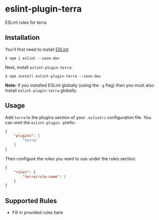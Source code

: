 # eslint-plugin-terra

ESLint rules for terra

## Installation

You'll first need to install [ESLint](http://eslint.org):

```
$ npm i eslint --save-dev
```

Next, install `eslint-plugin-terra`:

```
$ npm install eslint-plugin-terra --save-dev
```

**Note:** If you installed ESLint globally (using the `-g` flag) then you must also install `eslint-plugin-terra` globally.

## Usage

Add `terra` to the plugins section of your `.eslintrc` configuration file. You can omit the `eslint-plugin-` prefix:

```json
{
    "plugins": [
        "terra"
    ]
}
```


Then configure the rules you want to use under the rules section.

```json
{
    "rules": {
        "terra/rule-name": 2
    }
}
```

## Supported Rules

* Fill in provided rules here





